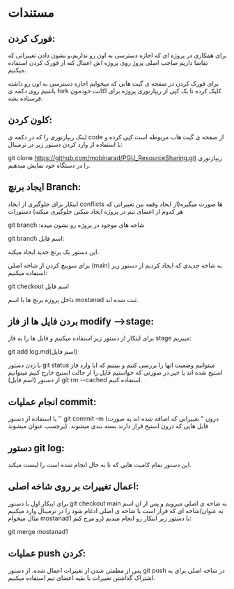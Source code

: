 # مستندات 

## فورک کردن:

برای همکاری در پروژه ای که اجازه دسترسی به اون رو نداریم،و نشون دادن تغییراتی که تقاضا داریم صاحب اصلی پروژ روی پروژه اش اعمال کنه از فورک کردن استفاده میکنیم.

برای فورک کردن در صفحه ی گیت هابی که میخوایم اجازه دسترسی به اون رو داشته باشیم روی دکمه ی fork کلیک کرده تا یک کپی از ریپازتوری پروژه برای اکانت خودمون فرستاده بشه.


## کلون کردن:
لینک ریپازتوری را که در دکمه ی code از صفحه ی گیت هاب مربوطه است کپی کرده و با استفاده از وارد کردن دستور زیر در ترمینال:

git clone https://github.com/mobinarad/PGU_ResourceSharing.git
 ریپازتوری را در دستگاه خود نمایش میدهیم.

## ایجاد برنچ Branch:
 اینکار برای جلوگیری از ایجاد conflicts ها صورت میگیره(از ایجاد وقفه بین تغییراتی که هر کدوم از اعضای تیم در پروژه ایجاد میکنن جلوگیری میکنه)
دستورات

git branch :شاخه های موجود در پروژه رو نشون میده

git branch اسم فایل: 

این دستور یک برنچ جدید ایجاد میکنه.

برای سوییچ کردن از شاخه اصلی (main) به شاخه جدیدی که ایجاد کردیم از دستور زیر استفاده میکنیم:

git checkout اسم فایل

داخل پروژه برنچ ها با اسم mostanad ثبت شده اند.


 ## بردن فایل ها از فاز modify -->stage:
 برای اینکار از دستور زیر استفاده میکنیم و فایل ها را به فاز stage میبریم:

 git add log.md(اسم فایل)

 با زدن دستور git status میتوانیم وضعیت انها را بررسی کنیم و ببینیم که ایا وارد فاز استیج شده اند یا خیر.در صورتی که خواستیم فایل را از حالت استیج خارج کنیم میتوانیم از دستور   (اسم فایل) git rm  --cached استفاده کنیم.

## انجام عملیات commit: 

با استفاده از دستور  '' git commit -m  (درون "
 تغییراتی که اضافه شده اند به صورت برچسب عنوان میشوند)
  .فایل هایی که درون استیج قرار دارند بسته بندی میشوند

## دستور git log:
این دستور تمام کامیت هایی که تا به حال انجام شده است را لیست میکند.

## اعمال تغییرات بر روی شاخه اصلی:
برای اینکار اول با دستور git checkout main به شاخه ی اصلی میرویم و پس از ان اسم شاخه ای که قرار است با شاخه ی اصلی ادغام شود را در ترمینال وارد میکنیم(به عنوان مثال میخوام mostanad1 رو مرج کنم) با دستور زیر اینکار رو انجام میدیم:

git merge  mostanad1

## عملیات push کردن:

پس از مطمئن شدن از تغییرات اعمال شده، از  دستور git push در شاخه اصلی برای به اشتراک گذاشتن تغییرات با بقیه اعضای تیم استفاده میکنیم.

